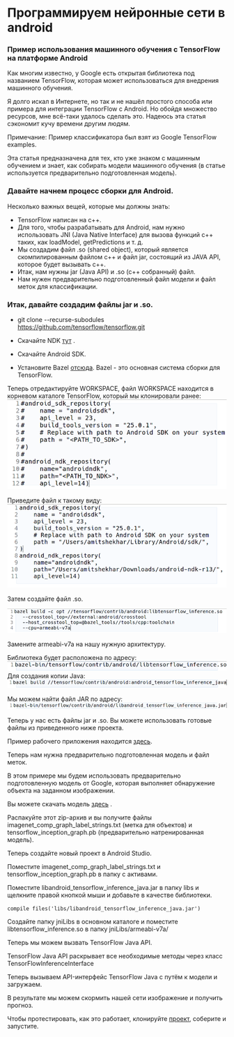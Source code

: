 # Программируем нейронные сети в android

### Пример использования машинного обучения с TensorFlow на платформе Android

Как многим известно, у Google есть открытая библиотека под названием TensorFlow, которая может использоваться для внедрения машинного обучения.

Я долго искал в Интернете, но так и не нашёл простого способа или примера для интеграции TensorFlow с Android. Но обойдя множество ресурсов, мне всё-таки удалось сделать это. Надеюсь эта статья сэкономит кучу времени другим людям.

Примечание: Пример классификатора был взят из Google TensorFlow examples.

Эта статья предназначена для тех, кто уже знаком с машинным обучением и знает, как собирать модели машинного обучения (в статье используется предварительно подготовленная модель). 

### Давайте начнем процесс сборки для Android.

Несколько важных вещей, которые мы должны знать:

+ TensorFlow написан на c++.
+ Для того, чтобы разрабатывать для Android, нам нужно использовать JNI (Java Native Interface) для вызова функций c++ таких, как loadModel, getPredictions и т. д.
+ Мы создадим файл .so (shared object), который является скомпилированным файлом c++ и файл jar, состоящий из JAVA API, которое будет вызывать c++.
+ Итак, нам нужны jar (Java API) и .so (c++ собранный) файл.
+ Нам нужен предварительно подготовленный файл модели и файл меток для классификации.



### Итак, давайте создадим файлы jar и .so.
+    git clone --recurse-subodules https://github.com/tensorflow/tensorflow.git


+ Скачайте NDK [тут](https://developer.android.com/ndk/downloads/older_releases.html#ndk-12b-downloads) .

+ Скачайте Android SDK.

+ Установите Bazel [отсюда](https://bazel.build/versions/master/docs/install.html). Bazel - это основная система сборки для TensorFlow.

Теперь отредактируйте WORKSPACE, файл WORKSPACE находится в корневом каталоге TensorFlow, который мы клонировали ранее:
![1](https://raw.githubusercontent.com/tom99991/2/master/1.png)

Приведите файл к такому виду:
![2](https://raw.githubusercontent.com/tom99991/2/master/2.png)

Затем создайте файл .so.

![3](https://raw.githubusercontent.com/tom99991/2/master/3.png)

Замените armeabi-v7a на нашу нужную архитектуру.

Библиотека будет расположена по адресу:
![4](https://raw.githubusercontent.com/tom99991/2/master/4.png)
Для создания копии Java:
![5](https://raw.githubusercontent.com/tom99991/2/master/5.png)

Мы можем найти файл JAR по адресу:
![6](https://raw.githubusercontent.com/tom99991/2/master/6.png)

Теперь у нас есть файлы jar и .so. Вы можете использовать готовые файлы из приведенного ниже проекта.

Пример рабочего приложения находится [здесь](https://github.com/MindorksOpenSource/AndroidTensorFlowMachineLearningExample).

Теперь нам нужна предварительно подготовленная модель и файл меток.

В этом примере мы будем использовать предварительно подготовленную модель от Google, которая выполняет обнаружение объекта на заданном изображении.

Вы можете скачать модель [здесь](https://storage.googleapis.com/download.tensorflow.org/models/inception5h.zip) .

Распакуйте этот zip-архив и вы получите файлы imagenet_comp_graph_label_strings.txt (метка для объектов) и tensorflow_inception_graph.pb (предварительно натренированная модель).

Теперь создайте новый проект в Android Studio.

Поместите imagenet_comp_graph_label_strings.txt и tensorflow_inception_graph.pb в папку с активами.

Поместите libandroid_tensorflow_inference_java.jar в папку libs и щелкните правой кнопкой мыши и добавьте в качестве библиотеки.

    compile files('libs/libandroid_tensorflow_inference_java.jar')

Создайте папку jniLibs в основном каталоге и поместите libtensorflow_inference.so в папку jniLibs/armeabi-v7a/ 

Теперь мы можем вызвать TensorFlow Java API.

TensorFlow Java API раскрывает все необходимые методы через класс TensorFlowInferenceInterface

Теперь вызываем API-интерфейс TensorFlow Java с путём к модели и загружаем.

В результате мы можем скормить нашей сети изображение и получить прогноз.

Чтобы протестировать, как это работает, клонируйте [проект](https://github.com/MindorksOpenSource/AndroidTensorFlowMachineLearningExample), соберите и запустите.
